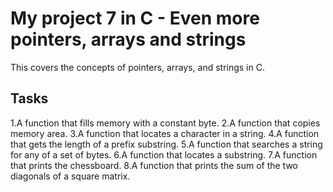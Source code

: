 # My project 7 in C - Even more pointers, arrays and strings

This covers the concepts of pointers, arrays, and strings in C.

## Tasks

1.A function that fills memory with a constant byte.
2.A function that copies memory area.
3.A function that locates a character in a string.
4.A function that gets the length of a prefix substring.
5.A function that searches a string for any of a set of bytes.
6.A function that locates a substring.
7.A function that prints the chessboard.
8.A function that prints the sum of the two diagonals of a square matrix.
